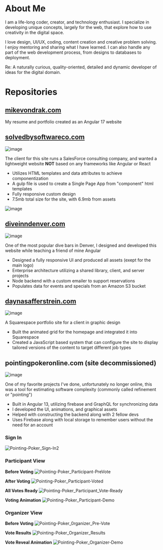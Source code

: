 # About Me
I am a life-long coder, creator, and technology enthusiast. I specialize in developing unique concepts, largely for the web, that explore how to use creativity in the digital space.

I love design, UI/UX, coding, content creation and creative problem solving. I enjoy mentoring and sharing what I have learned. I can also handle any part of the web development process, from designs to databases to deployment.

Re: A naturally curious, quality-oriented, detailed and dynamic developer of ideas for the digital domain.

# Repositories
## [mikevondrak.com](https://github.com/MikeVondrak/mike-vondrak)
My resume and portfolio created as an Angular 17 website

## [solvedbysoftwareco.com](https://github.com/MikeVondrak/SolvedBySoftware)
![image](https://github.com/user-attachments/assets/b900e52c-e330-47f1-831c-6266a2f0d37a)

The client for this site runs a SalesForce consulting company, and wanted a lightweight website **NOT** based on any frameworks like Angular or React
* Utilizes HTML templates and data attributes to achieve componentization
* A gulp file is used to create a Single Page App from "component" html templates
* Fully responsive custom design
* 7.5mb total size for the site, with 6.9mb from assets

![image](https://github.com/user-attachments/assets/8cc25695-7ec9-431c-8adb-7ee3bf374068)

## [diveinndenver.com](https://github.com/MikeVondrak/dive-inn-workspace)
![image](https://github.com/user-attachments/assets/bc42e7bd-9f50-403d-acf4-85c7294f57a9)

One of the most popular dive bars in Denver, I designed and developed this website while teaching a friend of mine Angular
* Designed a fully responsive UI and produced all assets (exept for the main logo)
* Enterprise architecture utilizing a shared library, client, and server projects
* Node backend with a custom emailer to support reservations
* Populates data for events and specials from an Amazon S3 bucket

## [daynasafferstrein.com](https://daynasafferstrein.com)
![image](https://github.com/user-attachments/assets/b4efeeb4-cfd8-43b8-897a-f5eccab9341c)

A Squarespace portfolio site for a client in graphic design
* Built the animated grid for the homepage and integrated it into Squarespace
* Created a JavaScript based system that can configure the site to display tailored versions of the content to target different job types

## pointingpokeronline.com (site decommissioned)
![image](https://github.com/user-attachments/assets/dbaa20a3-4caa-47d2-9cc0-70bdfbad6cf4)

One of my favorite projects I've done, unfortunately no longer online, this was a tool for estimating software complexity (commonly called refinement or "pointing")
* Built in Angular 13, utilizing firebase and GraphQL for synchronizing data
* I developed the UI, animations, and graphical assets
* Helped with constructing the backend along with 2 fellow devs
* Uses Firebase along with local storage to remember users without the need for an account
### Sign In
![Pointing-Poker_Sign-In2](https://github.com/user-attachments/assets/770fde69-263c-4fb6-8d81-03879fe4d58c)

### Participant View
**Before Voting**
![Pointing-Poker_Participant-PreVote](https://github.com/user-attachments/assets/87e7d513-9ff4-468b-895d-9ff9a8129b8f)

**After Voting**
![Pointing-Poker_Participant-Voted](https://github.com/user-attachments/assets/87806a4d-e232-4bfd-ae8d-5ad50255afb1)

**All Votes Ready**
![Pointing-Poker_Participant_Vote-Ready](https://github.com/user-attachments/assets/e273ea6d-087b-43c1-9667-28d208d09428)

**Voting Animation**
![Pointing-Poker_Participant-Demo](https://github.com/user-attachments/assets/623ea3ef-aab9-4bca-9a57-1b4ad3bbf879)

### Organizer View
**Before Voting**
![Pointing-Poker_0rganizer_Pre-Vote](https://github.com/user-attachments/assets/cebd3b2d-08f8-4262-a7c9-213b9b854002)

**Vote Results**
![Pointing-Poker_Organizer_Results](https://github.com/user-attachments/assets/c09532cc-727e-49d7-8fa9-582357547bfb)

**Vote Reveal Animation**
![Pointing-Poker_Organizer-Demo](https://github.com/user-attachments/assets/81fb4871-e88c-41d6-8ef6-3157410651d6)

